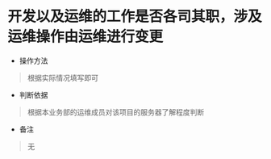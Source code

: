 # 开发以及运维的工作是否各司其职，涉及运维操作由运维进行变更

- 操作方法
> 根据实际情况填写即可

- 判断依据
> 根据本业务部的运维成员对该项目的服务器了解程度判断

- 备注
> 无

